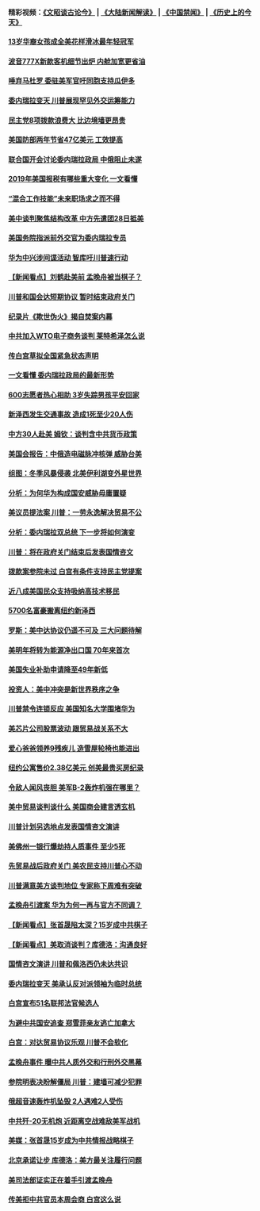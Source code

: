 #### 精彩视频：[《文昭谈古论今》](https://github.com/gfw-breaker/wenzhao/blob/master/README.md?t=01270930) | [《大陆新闻解读》](https://github.com/gfw-breaker/ntdtv-comedy/blob/master/README.md?t=01270930) | [《中国禁闻》](https://github.com/gfw-breaker/ntdtv-news/blob/master/README.md?t=01270930) | [《历史上的今天》](https://github.com/gfw-breaker/today-in-history/blob/master/README.md?t=01270930) 

#### [13岁华裔女孩成全美花样滑冰最年轻冠军](../pages/nsc412/n11004513.md?t=01270930) 

#### [波音777X新款客机细节出炉 内舱加宽更省油](../pages/nsc412/n11005089.md?t=01270930) 

#### [唾弃马杜罗 委驻美军官吁同胞支持瓜伊多](../pages/nsc412/n11004923.md?t=01270930) 

#### [委内瑞拉变天 川普展现罕见外交运筹能力](../pages/nsc412/n11004848.md?t=01270930) 

#### [民主党8项拨款浪费大 比边境墙更昂贵](../pages/nsc412/n11004806.md?t=01270930) 

#### [美国防部两年节省47亿美元 工效提高](../pages/nsc412/n11004731.md?t=01270930) 

#### [联合国开会讨论委内瑞拉政局 中俄阻止未遂](../pages/nsc412/n11004660.md?t=01270930) 

#### [2019年美国报税有哪些重大变化 一文看懂](../pages/nsc412/n11004533.md?t=01270930) 

#### [“混合工作技能”未来职场求之而不得](../pages/nsc412/n11002310.md?t=01270930) 

#### [美中谈判聚焦结构改革 中方先遣团28日抵美](../pages/nsc412/n11003280.md?t=01270930) 

#### [美国务院指派前外交官为委内瑞拉专员](../pages/nsc412/n11002915.md?t=01270930) 

#### [华为中兴涉间谍活动 智库吁川普速行动](../pages/nsc412/n11002224.md?t=01270930) 

#### [【新闻看点】刘鹤赴美前 孟晚舟被当棋子？](../pages/nsc412/n11002303.md?t=01270930) 

#### [川普和国会达短期协议 暂时结束政府关门](../pages/nsc412/n11002604.md?t=01270930) 

#### [纪录片《欺世伪火》揭自焚案内幕](../pages/nsc412/n11002664.md?t=01270930) 

#### [中共加入WTO电子商务谈判 莱特希泽怎么说](../pages/nsc412/n11002384.md?t=01270930) 

#### [传白宫草拟全国紧急状态声明](../pages/nsc412/n11002553.md?t=01270930) 

#### [一文看懂 委内瑞拉政局的最新形势](../pages/nsc412/n11002529.md?t=01270930) 

#### [600志愿者热心相助 3岁失踪男孩平安回家](../pages/nsc412/n11001829.md?t=01270930) 

#### [新泽西发生交通事故 造成1死至少20人伤](../pages/nsc412/n11001578.md?t=01270930) 

#### [中方30人赴美 姆钦：谈判含中共货币政策](../pages/nsc412/n11000480.md?t=01270930) 

#### [美国会报告：中俄造电磁脉冲核弹 威胁台美](../pages/nsc412/n11001011.md?t=01270930) 

#### [组图：冬季风暴侵袭 北美伊利湖变外星世界](../pages/nsc412/n11000660.md?t=01270930) 

#### [分析：为何华为构成国安威胁毋庸置疑](../pages/nsc412/n10999862.md?t=01270930) 

#### [美议员提法案 川普：一劳永逸解决贸易不公](../pages/nsc412/n11000269.md?t=01270930) 

#### [分析：委内瑞拉双总统 下一步将如何演变](../pages/nsc412/n10999629.md?t=01270930) 

#### [川普：将在政府关门结束后发表国情咨文](../pages/nsc412/n11000030.md?t=01270930) 

#### [拨款案参院未过 白宫有条件支持民主党提案](../pages/nsc412/n10999946.md?t=01270930) 

#### [近八成美国民众支持吸纳高技术移民](../pages/nsc412/n10999709.md?t=01270930) 

#### [5700名富豪搬离纽约新泽西](../pages/nsc412/n10999915.md?t=01270930) 

#### [罗斯：美中达协议仍遥不可及 三大问题待解](../pages/nsc412/n10999637.md?t=01270930) 

#### [美明年将转为能源净出口国 70年来首次](../pages/nsc412/n10999710.md?t=01270930) 

#### [美国失业补助申请降至49年新低](../pages/nsc412/n10999698.md?t=01270930) 

#### [投资人：美中冲突是新世界秩序之争](../pages/nsc412/n10999607.md?t=01270930) 

#### [川普禁令连锁反应 美国知名大学围堵华为](../pages/nsc412/n10999500.md?t=01270930) 

#### [美芯片公司股票波动 跟贸易战关系不大](../pages/nsc412/n10999476.md?t=01270930) 

#### [爱心爸爸领养9残疾儿 造雪屋轮椅也能进出](../pages/nsc412/n10999179.md?t=01270930) 

#### [纽约公寓售价2.38亿美元 创美最贵买房纪录](../pages/nsc412/n10998973.md?t=01270930) 

#### [令敌人闻风丧胆 美军B-2轰炸机强在哪里？](../pages/nsc412/n10998237.md?t=01270930) 

#### [美中贸易谈判谈什么 美国商会建言透玄机](../pages/nsc412/n10997587.md?t=01270930) 

#### [川普计划另选地点发表国情咨文演讲](../pages/nsc412/n10997316.md?t=01270930) 

#### [美佛州一银行爆劫持人质事件 至少5死](../pages/nsc412/n10997282.md?t=01270930) 

#### [先贸易战后政府关门 美农民支持川普心不动](../pages/nsc412/n10997328.md?t=01270930) 

#### [川普满意美方谈判地位 专家称下周难有突破](../pages/nsc412/n10997361.md?t=01270930) 

#### [孟晚舟引渡案 华为为何一再与官方不同调？](../pages/nsc412/n10996914.md?t=01270930) 

#### [【新闻看点】张首晟陷太深？15岁成中共棋子](../pages/nsc412/n10997054.md?t=01270930) 

#### [【新闻看点】美取消谈判？库德洛：沟通良好](../pages/nsc412/n10997053.md?t=01270930) 

#### [国情咨文演讲 川普和佩洛西仍未达共识](../pages/nsc412/n10997243.md?t=01270930) 

#### [委内瑞拉变天 美承认反对派领袖为临时总统](../pages/nsc412/n10997224.md?t=01270930) 

#### [白宫宣布51名联邦法官候选人](../pages/nsc412/n10997228.md?t=01270930) 

#### [为避中共国安追查 郑雪菲亲友逃亡加拿大](../pages/nsc412/n10997240.md?t=01270930) 

#### [白宫：对达贸易协议乐观 川普不会软化](../pages/nsc412/n10997065.md?t=01270930) 

#### [孟晚舟事件 曝中共人质外交和行刑外交黑幕](../pages/nsc412/n10996956.md?t=01270930) 

#### [参院明表决盼解僵局 川普：建墙可减少犯罪](../pages/nsc412/n10996879.md?t=01270930) 

#### [俄超音速轰炸机坠毁 2人遇难2人受伤](../pages/nsc412/n10996464.md?t=01270930) 

#### [中共歼-20无机炮 近距离空战难敌美军战机](../pages/nsc412/n10996027.md?t=01270930) 

#### [美媒：张首晟15岁成为中共情报战略棋子](../pages/nsc412/n10995635.md?t=01270930) 

#### [北京承诺让步 库德洛：美方最关注履行问题](../pages/nsc412/n10995077.md?t=01270930) 

#### [美司法部证实正在着手引渡孟晚舟](../pages/nsc412/n10994658.md?t=01270930) 

#### [传美拒中共官员本周会商 白宫这么说](../pages/nsc412/n10994793.md?t=01270930) 

